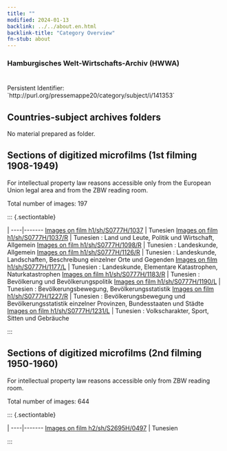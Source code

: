 ```yaml
---
title: ""
modified: 2024-01-13
backlink: ../../about.en.html
backlink-title: "Category Overview"
fn-stub: about
---
```


### Hamburgisches Welt-Wirtschafts-Archiv (HWWA)

# 

<div class="hint">Persistent Identifier: `http://purl.org/pressemappe20/category/subject/i/141353`</div>







## Countries-subject archives folders





No material prepared as folder.



<a id="filmsections" />

## Sections of digitized microfilms (1st filming 1908-1949)

<p>For intellectual property law reasons accessible only from the European Union legal area and from the ZBW reading room.</p>



<p>Total number of images: 197</p>




::: {.sectiontable}

 | 
----|-------
<a class="btn" href="https://pm20.zbw.eu/film/h1/sh/S0777H/1037" rel="nofollow">Images on film h1/sh/S0777H/1037</a> | Tunesien
<a class="btn" href="https://pm20.zbw.eu/film/h1/sh/S0777H/1037/R" rel="nofollow">Images on film h1/sh/S0777H/1037/R</a> | Tunesien : Land und Leute, Politik und Wirtschaft, Allgemein
<a class="btn" href="https://pm20.zbw.eu/film/h1/sh/S0777H/1098/R" rel="nofollow">Images on film h1/sh/S0777H/1098/R</a> | Tunesien : Landeskunde, Allgemein
<a class="btn" href="https://pm20.zbw.eu/film/h1/sh/S0777H/1126/R" rel="nofollow">Images on film h1/sh/S0777H/1126/R</a> | Tunesien : Landeskunde, Landschaften, Beschreibung einzelner Orte und Gegenden
<a class="btn" href="https://pm20.zbw.eu/film/h1/sh/S0777H/1177/L" rel="nofollow">Images on film h1/sh/S0777H/1177/L</a> | Tunesien :  Landeskunde, Elementare Katastrophen, Naturkatastrophen
<a class="btn" href="https://pm20.zbw.eu/film/h1/sh/S0777H/1183/R" rel="nofollow">Images on film h1/sh/S0777H/1183/R</a> | Tunesien :  Bevölkerung und Bevölkerungspolitik
<a class="btn" href="https://pm20.zbw.eu/film/h1/sh/S0777H/1190/L" rel="nofollow">Images on film h1/sh/S0777H/1190/L</a> | Tunesien : Bevölkerungsbewegung, Bevölkerungsstatistik
<a class="btn" href="https://pm20.zbw.eu/film/h1/sh/S0777H/1227/R" rel="nofollow">Images on film h1/sh/S0777H/1227/R</a> | Tunesien : Bevölkerungsbewegung und Bevölkerungsstatistik einzelner Provinzen, Bundesstaaten und Städte
<a class="btn" href="https://pm20.zbw.eu/film/h1/sh/S0777H/1231/L" rel="nofollow">Images on film h1/sh/S0777H/1231/L</a> | Tunesien : Volkscharakter, Sport, Sitten und Gebräuche


:::




## Sections of digitized microfilms (2nd filming 1950-1960)

<p>For intellectual property law reasons accessible only from ZBW reading room.</p>



<p>Total number of images: 644</p>




::: {.sectiontable}

 | 
----|-------
<a class="btn" href="https://pm20.zbw.eu/film/h2/sh/S2695H/0497" rel="nofollow">Images on film h2/sh/S2695H/0497</a> | Tunesien


:::
















